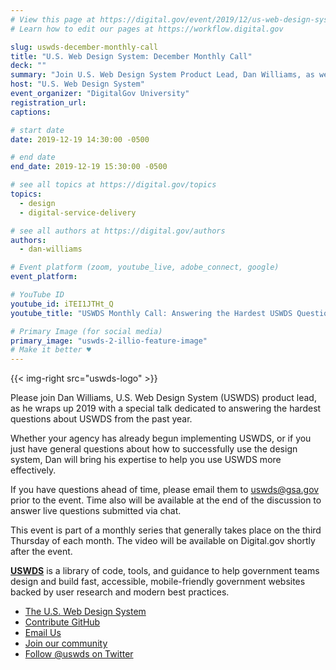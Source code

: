 ```yaml
---
# View this page at https://digital.gov/event/2019/12/us-web-design-system-december-monthly
# Learn how to edit our pages at https://workflow.digital.gov

slug: uswds-december-monthly-call
title: "U.S. Web Design System: December Monthly Call"
deck: ""
summary: "Join U.S. Web Design System Product Lead, Dan Williams, as we discuss the USWDS and answer your questions."
host: "U.S. Web Design System"
event_organizer: "DigitalGov University"
registration_url:
captions:

# start date
date: 2019-12-19 14:30:00 -0500

# end date
end_date: 2019-12-19 15:30:00 -0500

# see all topics at https://digital.gov/topics
topics:
  - design
  - digital-service-delivery

# see all authors at https://digital.gov/authors
authors:
  - dan-williams

# Event platform (zoom, youtube_live, adobe_connect, google)
event_platform:

# YouTube ID
youtube_id: iTEI1JTHt_Q
youtube_title: "USWDS Monthly Call: Answering the Hardest USWDS Questions (Dec 2019)"

# Primary Image (for social media)
primary_image: "uswds-2-illio-feature-image"
# Make it better ♥
---
```


{{< img-right src="uswds-logo" >}}

Please join Dan Williams, U.S. Web Design System (USWDS) product lead, as he wraps up 2019 with a special talk dedicated to answering the hardest questions about USWDS from the past year.

Whether your agency has already begun implementing USWDS, or if you just have general questions about how to successfully use the design system, Dan will bring his expertise to help you use USWDS more effectively.

If you have questions ahead of time, please email them to [uswds@gsa.gov](mailto:uswds@gsa.gov) prior to the event. Time also will be available at the end of the discussion to answer live questions submitted via chat.

This event is part of a monthly series that generally takes place on the third Thursday of each month. The video will be available on Digital.gov shortly after the event.

[**USWDS**](https://designsystem.digital.gov/) is a library of code, tools, and guidance to help government teams design and build fast, accessible, mobile-friendly government websites backed by user research and modern best practices.

- [The U.S. Web Design System](https://designsystem.digital.gov/)
- [Contribute GitHub](https://github.com/uswds/uswds/issues)
- [Email Us](mailto:uswds@gsa.gov)
- [Join our community](https://digital.gov/communities/uswds/)
- [Follow @uswds on Twitter](https://twitter.com/uswds)
